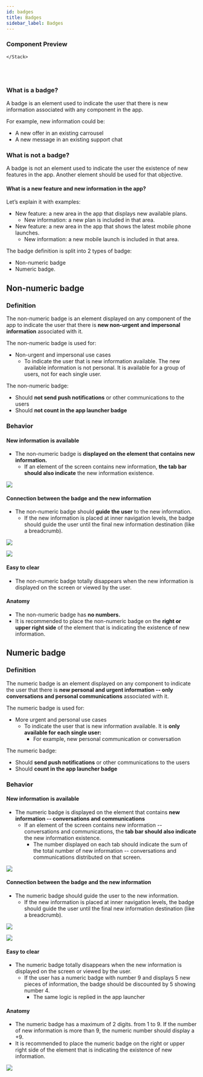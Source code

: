 ```yaml
---
id: badges
title: Badges
sidebar_label: Badges
---
```


### Component Preview
<MultiBrandExample>
    <Stack space={16}>
        
    </Stack>
</MultiBrandExample>

<br/>
    
<br/>

### What is a badge?

A badge is an element used to indicate the user that there is new information associated with any component in the app.

For example, new information could be:

* A new offer in an existing carrousel
* A new message in an existing support chat

### What is not a badge?

A badge is not an element used to indicate the user the existence of new features in the app. Another element should be used for that objective.  


#### What is a new feature and new information in the app?

Let’s explain it with examples:

* New feature: a new area in the app that displays new available plans. 
  * New information: a new plan is included in that area.
* New feature: a new area in the app that shows the latest mobile phone launches. 
  * New information: a new mobile launch is included in that area.

The badge definition is split into 2 types of badge: 

* Non-numeric badge
* Numeric badge. 

## Non-numeric badge

### Definition

The non-numeric badge is an element displayed on any component of the app to indicate the user that there is **new non-urgent and impersonal information** associated with it.

The non-numeric badge is used for:

* Non-urgent and impersonal use cases
  * To indicate the user that is new information available. The new available information is not personal. It is available for a group of users, not for each single user.

The non-numeric badge:

* Should **not send push notifications** or other communications to the users
* Should **not count in the app launcher badge**

### Behavior

#### **New information is available**

* The non-numeric badge is **displayed on the element that contains new information.**
  * If an element of the screen contains new information, **the tab bar should also indicate** the new information existence. 

![](../img/new-information-available.png)

#### Connection between the badge and the new information

* The non-numeric badge should **guide the user** to the new information.
  * If the new information is placed at inner navigation levels, the badge should guide the user until the final new information destination \(like a breadcrumb\).

![](../img/connection-between-badge-and-information_2.png)

![](../img/connection-between-badge-and-information_1.png)

#### Easy to clear

* The non-numeric badge totally disappears when the new information is displayed on the screen or viewed by the user.

#### Anatomy

* The non-numeric badge has **no numbers.**
* It is recommended to place the non-numeric badge on the **right or upper right side** of the element that is indicating the existence of new information.

## Numeric badge

### Definition

The numeric badge is an element displayed on any component to indicate the user that there is **new personal and urgent information -- only conversations and personal communications** associated with it.

The numeric badge is used for:

* More urgent and personal use cases
  * To indicate the user that is new information available. It is **only available for each single user:**
    * For example, new personal communication or conversation 

The numeric badge:

* Should **send push notifications** or other communications to the users
* Should **count in the app launcher badge**

### Behavior

#### New information is available

* The numeric badge is displayed on the element that contains **new information -- conversations and communications**
  * If an element of the screen contains new information -- conversations and communications, the **tab bar should also indicate** the new information existence. 
    * The number displayed on each tab should indicate the sum of the total number of new information -- conversations and communications distributed on that screen.

![](../img/new-information-available_numeric.png)

#### Connection between the badge and the new information

* The numeric badge should guide the user to the new information.
  * If the new information is placed at inner navigation levels, the badge should guide the user until the final new information destination \(like a breadcrumb\).

![](../img/connection-between-badge-and-information_1-numeric.png)

![](../img/connection-between-badge-and-information_.png)

#### Easy to clear

* The numeric badge totally disappears when the new information is displayed on the screen or viewed by the user.
  * If the user has a numeric badge with number 9 and displays 5 new pieces of information, the badge should be discounted by 5 showing number 4.
    * The same logic is replied in the app launcher

#### Anatomy

* The numeric badge has a maximum of 2 digits. from 1 to 9. If the number of new information is more than 9, the numeric number should display a +9.
* It is recommended to place the numeric badge on the right or upper right side of the element that is indicating the existence of new information.

![](../img/connection-between-badge-and-information_launcher.png)


